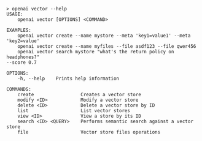 ﻿```shell
> openai vector --help
USAGE:
    openai vector [OPTIONS] <COMMAND>

EXAMPLES:
    openai vector create --name mystore --meta 'key1=value1' --meta 'key2=value'
    openai vector create --name myfiles --file asdf123 --file qwer456
    openai vector search mystore "what's the return policy on headphones?" 
--score 0.7

OPTIONS:
    -h, --help    Prints help information

COMMANDS:
    create                 Creates a vector store                         
    modify <ID>            Modify a vector store                          
    delete <ID>            Delete a vector store by ID                    
    list                   List vector stores                             
    view <ID>              View a store by its ID                         
    search <ID> <QUERY>    Performs semantic search against a vector store
    file                   Vector store files operations                  
```
